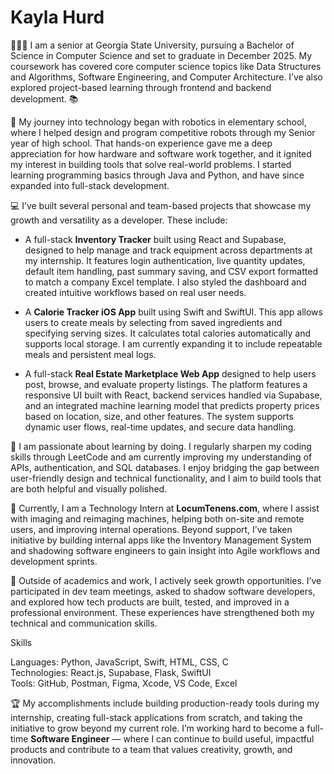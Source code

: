 # Kayla Hurd

👩🏽‍🎓 I am a senior at Georgia State University, pursuing a Bachelor of Science in Computer Science and set to graduate in December 2025. My coursework has covered core computer science topics like Data Structures and Algorithms, Software Engineering, and Computer Architecture. I’ve also explored project-based learning through frontend and backend development. 📚

📑 My journey into technology began with robotics in elementary school, where I helped design and program competitive robots through my Senior year of high school. That hands-on experience gave me a deep appreciation for how hardware and software work together, and it ignited my interest in building tools that solve real-world problems. I started learning programming basics through Java and Python, and have since expanded into full-stack development.

💻 I’ve built several personal and team-based projects that showcase my growth and versatility as a developer. These include:

- A full-stack **Inventory Tracker** built using React and Supabase, designed to help manage and track equipment across departments at my internship. It features login authentication, live quantity updates, default item handling, past summary saving, and CSV export formatted to match a company Excel template. I also styled the dashboard and created intuitive workflows based on real user needs.

- A **Calorie Tracker iOS App** built using Swift and SwiftUI. This app allows users to create meals by selecting from saved ingredients and specifying serving sizes. It calculates total calories automatically and supports local storage. I am currently expanding it to include repeatable meals and persistent meal logs.

- A full-stack **Real Estate Marketplace Web App** designed to help users post, browse, and evaluate property listings. The platform features a responsive UI built with React, backend services handled via Supabase, and an integrated machine learning model that predicts property prices based on location, size, and other features. The system supports dynamic user flows, real-time updates, and secure data handling.


🚀 I am passionate about learning by doing. I regularly sharpen my coding skills through LeetCode and am currently improving my understanding of APIs, authentication, and SQL databases. I enjoy bridging the gap between user-friendly design and technical functionality, and I aim to build tools that are both helpful and visually polished.

🎯 Currently, I am a Technology Intern at **LocumTenens.com**, where I assist with imaging and reimaging machines, helping both on-site and remote users, and improving internal operations. Beyond support, I’ve taken initiative by building internal apps like the Inventory Management System and shadowing software engineers to gain insight into Agile workflows and development sprints.

📌 Outside of academics and work, I actively seek growth opportunities. I’ve participated in dev team meetings, asked to shadow software developers, and explored how tech products are built, tested, and improved in a professional environment. These experiences have strengthened both my technical and communication skills.

Skills

Languages: Python, JavaScript, Swift, HTML, CSS, C  
Technologies: React.js, Supabase, Flask, SwiftUI  
Tools: GitHub, Postman, Figma, Xcode, VS Code, Excel  

🏆 My accomplishments include building production-ready tools during my internship, creating full-stack applications from scratch, and taking the initiative to grow beyond my current role. I’m working hard to become a full-time **Software Engineer** — where I can continue to build useful, impactful products and contribute to a team that values creativity, growth, and innovation.
